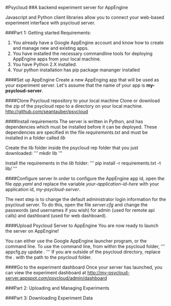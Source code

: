#Psycloud
##A backend experiment server for AppEngine

Javascript and Python client libraries allow you to connect your web-based experiment interface with psycloud server.


###Part 1: Getting started
Requirements:
1. You already have a Google AppEngine account and know how to create and manage new and existing apps. 
2. You have installed the necessary commandline tools for deploying AppEngine apps from your local machine.
3. You have Python 2.X installed.
4. Your python installation has pip package mananger installed


####Set up AppEngine
Create a new AppEnging app that will be used as your experiment server. Let's assume that the name of your app is **my-psycloud-server**.

####Clone Psycloud repository to your local machine
Clone or download the zip of the psycloud repo to a directory on your local machine.
http://github.com/seantauber/psycloud

####Install requirements
The server is written in Python, and has dependencies which must be installed before it can be deployed. These dependencies are specified in the file *requirements.txt* and must be installed in a folder called *lib*

Create the lib folder inside the psycloud rep folder that you just downloaded:
'''
mkdir lib
'''

Install the requirements in the *lib* folder:
'''
pip install -r requirements.txt -t lib/
'''

####Configure server
In order to configure the AppEngine app id, open the file *app.yaml* and replace the variable *your-application-id-here* with your application id, *my-psycloud-server*.

The next step is to change the default administrator login information for the psycloud server. To do this, open the file *server.cfg* and change the passwords (and usernames if you wish) for admin (used for remote api calls) and dashboard (used for web dashboard).


####Upload Psycloud Server to AppEngine
You are now ready to launch the server on AppEngine!

You can either use the Google AppEngine launcher program, or the command line. To use the command line, from within the psycloud folder,
'''
appcfg.py update .
'''
If you are outside of the psycloud directory, replace the *.* with the path to the psycloud folder.

####Go to the experiment dashboard
Once your server has launched, you can view the experiment dashboard at http://my-psycloud-server.appspot.com/psycloud/admin/dashboard



###Part 2: Uploading and Managing Experiments


###Part 3: Downloading Experiment Data

